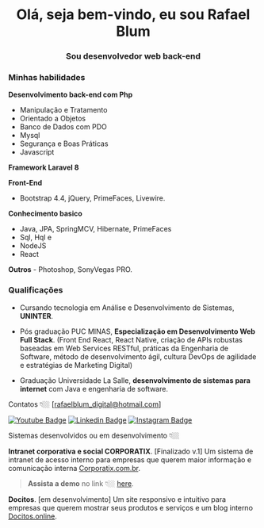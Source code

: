 <h1 align="center">Olá, seja bem-vindo, eu sou Rafael Blum</h1>
<h3 align="center">Sou desenvolvedor web back-end</h3>

### Minhas habilidades

  **Desenvolvimento back-end com Php** 
  - Manipulação e Tratamento
  - Orientado a Objetos
  - Banco de Dados com PDO
  - Mysql
  - Segurança e Boas Práticas
  - Javascript

  **Framework Laravel 8**

**Front-End**
  - Bootstrap 4.4, jQuery, PrimeFaces, Livewire.

**Conhecimento basico**
  - Java, JPA, SpringMCV, Hibernate, PrimeFaces
  - Sql, Hql e 
  - NodeJS 
  - React
 
**Outros**
    - Photoshop, SonyVegas PRO.

### Qualificações
- Cursando tecnologia em Análise e Desenvolvimento de Sistemas, **UNINTER**.

- Pós graduação PUC MINAS, **Especialização em Desenvolvimento Web Full Stack**. (Front End React, React Native, criação de APIs robustas baseadas em Web Services RESTful, práticas da Engenharia de Software, método de desenvolvimento ágil, cultura DevOps de agilidade e estratégias de Marketing Digital)
- Graduação Universidade La Salle, **desenvolvimento de sistemas para internet** com Java e engenharia de software.

Contatos 👇🏼 [rafaelblum_digital@hotmail.com]

[![Youtube Badge](https://img.shields.io/badge/-Youtube-FF0000?style=flat-square&labelColor=FF0000&logo=youtube&logoColor=white&link=https://www.youtube.com/channel/UCMvtn8HZ12Ud-sdkY5KzTog)](https://www.youtube.com/channel/UCMvtn8HZ12Ud-sdkY5KzTog)
[![Linkedin Badge](https://img.shields.io/badge/-LinkedIn-blue?style=flat-square&logo=Linkedin&logoColor=white&link=https://www.linkedin.com/in/rafael-blum-237133114s/)](https://www.linkedin.com/in/rafael-blum-237133114s/)
[![Instagram Badge](https://img.shields.io/badge/-Instagram-violet?style=flat-square&logo=Instagram&logoColor=white&link=https://www.instagram.com/rafablum_/)](https://www.instagram.com/rafablum_/)


Sistemas desenvolvidos ou em desenvolvimento 👇🏼

**Intranet corporativa e social CORPORATIX**. [Finalizado v.1] Um sistema de intranet de acesso interno para empresas que querem maior informação e comunicação interna [Corporatix.com.br](https://corporatix.com.br/).
> **Assista a demo** no link 👇🏼 [here](https://www.youtube.com/watch?v=R8SYSqY7nAM&t=39s&ab_channel=universocode).


**Docitos**. [em desenvolvimento] Um site responsivo e intuitivo para empresas que querem mostrar seus produtos e serviços e um blog interno [Docitos.online](http://docitos.online/). 
